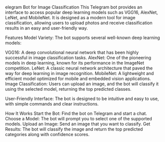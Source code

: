 elegram Bot for Image Classification
This Telegram bot provides an interface to access popular deep learning models such as VGG16, AlexNet, LeNet, and MobileNet. It is designed as a modern tool for image classification, allowing users to upload photos and receive classification results in an easy and user-friendly way.

Features
Model Variety: The bot supports several well-known deep learning models:

VGG16: A deep convolutional neural network that has been highly successful in image classification tasks.
AlexNet: One of the pioneering models in deep learning, known for its performance in the ImageNet competition.
LeNet: A classic neural network architecture that paved the way for deep learning in image recognition.
MobileNet: A lightweight and efficient model optimized for mobile and embedded vision applications.
Image Classification: Users can upload an image, and the bot will classify it using the selected model, returning the top predicted classes.

User-Friendly Interface: The bot is designed to be intuitive and easy to use, with simple commands and clear instructions.

How It Works
Start the Bot: Find the bot on Telegram and start a chat.
Choose a Model: The bot will prompt you to select one of the supported models.
Upload an Image: Send an image that you want to classify.
Get Results: The bot will classify the image and return the top predicted categories along with confidence scores.
